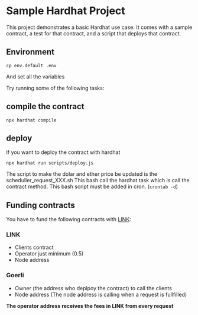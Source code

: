 # Sample Hardhat Project

This project demonstrates a basic Hardhat use case. It comes with a sample contract, a test for that contract, and a script that deploys that contract.


## Environment 

```shell
cp env.default .env 
```

And set all the variables


Try running some of the following tasks:

## compile the contract

```shell
npx hardhat compile 
```

## deploy 

If you want to deploy the contract with hardhat

```shell
npx hardhat run scripts/deploy.js
```

The script to make the dolar and ether price be updated is the scheduller_request_XXX.sh 
This bash call the hardhat task which is call the contract method.
This bash script must be added in cron. (`crontab -d`)

## Funding contracts

You have to fund the following contracts with [LINK](https://docs.chain.link/resources/link-token-contracts/):

### LINK 

- Clients contract
- Operator just minimum (0.5)
- Node address

### Goerli 

- Owner (the address who deplpoy the contract) to call the clients
- Node address (The node address is calling when a request is fullfilled)

**The operator address receives the fees in LINK from every request**

